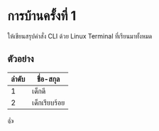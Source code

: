 # การบ้านครั้งที่ 1

ให้เขียนสรุปคำสั่ง CLI ด้วย Linux Terminal ที่เรียนมาทั้งหมด

## ตัวอย่าง

ลำดับ   | ชื่อ-สกุล
------ | -------
1      |  เด็กดี
2      |  เด็กเรียบร้อย



:+1: 
